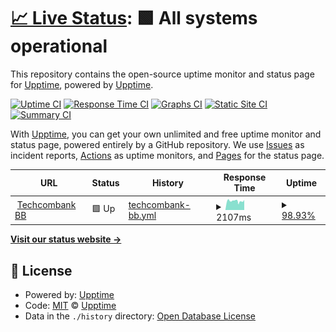 # [📈 Live Status](https://upptime.github.io/upptime): <!--live status--> **🟩 All systems operational**

This repository contains the open-source uptime monitor and status page for [Upptime](https://upptime.js.org), powered by [Upptime](https://github.com/upptime/upptime).

[![Uptime CI](https://github.com/tamnm/upptime/workflows/Uptime%20CI/badge.svg)](https://github.com/tamnm/upptime/actions?query=workflow%3A%22Uptime+CI%22)
[![Response Time CI](https://github.com/tamnm/upptime/workflows/Response%20Time%20CI/badge.svg)](https://github.com/tamnm/upptime/actions?query=workflow%3A%22Response+Time+CI%22)
[![Graphs CI](https://github.com/tamnm/upptime/workflows/Graphs%20CI/badge.svg)](https://github.com/tamnm/upptime/actions?query=workflow%3A%22Graphs+CI%22)
[![Static Site CI](https://github.com/tamnm/upptime/workflows/Static%20Site%20CI/badge.svg)](https://github.com/tamnm/upptime/actions?query=workflow%3A%22Static+Site+CI%22)
[![Summary CI](https://github.com/tamnm/upptime/workflows/Summary%20CI/badge.svg)](https://github.com/tamnm/upptime/actions?query=workflow%3A%22Summary+CI%22)

With [Upptime](https://upptime.js.org), you can get your own unlimited and free uptime monitor and status page, powered entirely by a GitHub repository. We use [Issues](https://github.com/upptime/upptime/issues) as incident reports, [Actions](https://github.com/tamnm/upptime/actions) as uptime monitors, and [Pages](https://upptime.github.io/upptime) for the status page.

<!--start: status pages-->
<!-- This summary is generated by Upptime (https://github.com/upptime/upptime) -->
<!-- Do not edit this manually, your changes will be overwritten -->
<!-- prettier-ignore -->
| URL | Status | History | Response Time | Uptime |
| --- | ------ | ------- | ------------- | ------ |
| <img alt="" src="https://favicons.githubusercontent.com/business.techcombank.com.vn" height="13"> [Techcombank BB](https://business.techcombank.com.vn) | 🟩 Up | [techcombank-bb.yml](https://github.com/tamnm/uptime/commits/HEAD/history/techcombank-bb.yml) | <details><summary><img alt="Response time graph" src="./graphs/techcombank-bb/response-time-week.png" height="20"> 2107ms</summary><br><a href="https://tamnm.github.io/uptime/history/techcombank-bb"><img alt="Response time 2107" src="https://img.shields.io/endpoint?url=https%3A%2F%2Fraw.githubusercontent.com%2Ftamnm%2Fuptime%2FHEAD%2Fapi%2Ftechcombank-bb%2Fresponse-time.json"></a><br><a href="https://tamnm.github.io/uptime/history/techcombank-bb"><img alt="24-hour response time 2383" src="https://img.shields.io/endpoint?url=https%3A%2F%2Fraw.githubusercontent.com%2Ftamnm%2Fuptime%2FHEAD%2Fapi%2Ftechcombank-bb%2Fresponse-time-day.json"></a><br><a href="https://tamnm.github.io/uptime/history/techcombank-bb"><img alt="7-day response time 2107" src="https://img.shields.io/endpoint?url=https%3A%2F%2Fraw.githubusercontent.com%2Ftamnm%2Fuptime%2FHEAD%2Fapi%2Ftechcombank-bb%2Fresponse-time-week.json"></a><br><a href="https://tamnm.github.io/uptime/history/techcombank-bb"><img alt="30-day response time 2107" src="https://img.shields.io/endpoint?url=https%3A%2F%2Fraw.githubusercontent.com%2Ftamnm%2Fuptime%2FHEAD%2Fapi%2Ftechcombank-bb%2Fresponse-time-month.json"></a><br><a href="https://tamnm.github.io/uptime/history/techcombank-bb"><img alt="1-year response time 2107" src="https://img.shields.io/endpoint?url=https%3A%2F%2Fraw.githubusercontent.com%2Ftamnm%2Fuptime%2FHEAD%2Fapi%2Ftechcombank-bb%2Fresponse-time-year.json"></a></details> | <details><summary><a href="https://tamnm.github.io/uptime/history/techcombank-bb">98.93%</a></summary><a href="https://tamnm.github.io/uptime/history/techcombank-bb"><img alt="All-time uptime 98.93%" src="https://img.shields.io/endpoint?url=https%3A%2F%2Fraw.githubusercontent.com%2Ftamnm%2Fuptime%2FHEAD%2Fapi%2Ftechcombank-bb%2Fuptime.json"></a><br><a href="https://tamnm.github.io/uptime/history/techcombank-bb"><img alt="24-hour uptime 100.00%" src="https://img.shields.io/endpoint?url=https%3A%2F%2Fraw.githubusercontent.com%2Ftamnm%2Fuptime%2FHEAD%2Fapi%2Ftechcombank-bb%2Fuptime-day.json"></a><br><a href="https://tamnm.github.io/uptime/history/techcombank-bb"><img alt="7-day uptime 98.93%" src="https://img.shields.io/endpoint?url=https%3A%2F%2Fraw.githubusercontent.com%2Ftamnm%2Fuptime%2FHEAD%2Fapi%2Ftechcombank-bb%2Fuptime-week.json"></a><br><a href="https://tamnm.github.io/uptime/history/techcombank-bb"><img alt="30-day uptime 98.93%" src="https://img.shields.io/endpoint?url=https%3A%2F%2Fraw.githubusercontent.com%2Ftamnm%2Fuptime%2FHEAD%2Fapi%2Ftechcombank-bb%2Fuptime-month.json"></a><br><a href="https://tamnm.github.io/uptime/history/techcombank-bb"><img alt="1-year uptime 98.93%" src="https://img.shields.io/endpoint?url=https%3A%2F%2Fraw.githubusercontent.com%2Ftamnm%2Fuptime%2FHEAD%2Fapi%2Ftechcombank-bb%2Fuptime-year.json"></a></details>

<!--end: status pages-->

[**Visit our status website →**](https://upptime.github.io/upptime)

## 📄 License

- Powered by: [Upptime](https://github.com/upptime/upptime)
- Code: [MIT](./LICENSE) © [Upptime](https://upptime.js.org)
- Data in the `./history` directory: [Open Database License](https://opendatacommons.org/licenses/odbl/1-0/)
